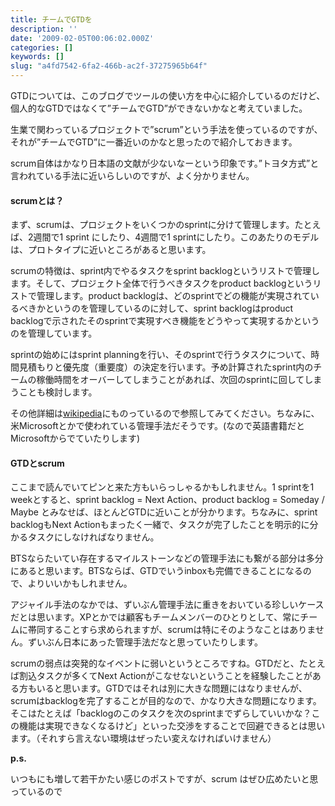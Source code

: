 ```yaml
---
title: チームでGTDを
description: ''
date: '2009-02-05T00:06:02.000Z'
categories: []
keywords: []
slug: "a4fd7542-6fa2-466b-ac2f-37275965b64f"
---
```

GTDについては、このブログでツールの使い方を中心に紹介しているのだけど、個人的なGTDではなくて”チームでGTD”ができないかなと考えていました。

生業で関わっているプロジェクトで”scrum”という手法を使っているのですが、それが”チームでGTD”に一番近いのかなと思ったので紹介しておきます。

scrum自体はかなり日本語の文献が少ないなーという印象です。”トヨタ方式”と言われている手法に近いらしいのですが、よく分かりません。

#### **scrumとは？**

まず、scrumは、プロジェクトをいくつかのsprintに分けて管理します。たとえば、2週間で1 sprint にしたり、4週間で1 sprintにしたり。このあたりのモデルは、プロトタイプに近いところがあると思います。

scrumの特徴は、sprint内でやるタスクをsprint backlogというリストで管理します。そして、プロジェクト全体で行うべきタスクをproduct backlogというリストで管理します。product backlogは、どのsprintでどの機能が実現されているべきかというのを管理しているのに対して、sprint backlogはproduct backlogで示されたそのsprintで実現すべき機能をどうやって実現するかというのを管理しています。

sprintの始めにはsprint planningを行い、そのsprintで行うタスクについて、時間見積もりと優先度（重要度）の決定を行います。予め計算されたsprint内のチームの稼働時間をオーバーしてしまうことがあれば、次回のsprintに回してしまうことも検討します。

その他詳細は[wikipedia](http://ja.wikipedia.org/wiki/%E3%82%B9%E3%82%AF%E3%83%A9%E3%83%A0_%28%E3%82%BD%E3%83%95%E3%83%88%E3%82%A6%E3%82%A7%E3%82%A2%E9%96%8B%E7%99%BA%29)にものっているので参照してみてください。ちなみに、米Microsoftとかで使われている管理手法だそうです。(なので英語書籍だとMicrosoftからでていたりします)

#### **GTDとscrum**

ここまで読んでいてピンと来た方もいらっしゃるかもしれません。1 sprintを1 weekとすると、sprint backlog = Next Action、product backlog = Someday / Maybe とみなせば、ほとんどGTDに近いことが分かります。ちなみに、sprint backlogもNext Actionもまったく一緒で、タスクが完了したことを明示的に分かるタスクにしなければなりません。

BTSならたいてい存在するマイルストーンなどの管理手法にも繋がる部分は多分にあると思います。BTSならば、GTDでいうinboxも完備できることになるので、よりいいかもしれません。

アジャイル手法のなかでは、ずいぶん管理手法に重きをおいている珍しいケースだとは思います。XPとかでは顧客もチームメンバーのひとりとして、常にチームに帯同することすら求められますが、scrumは特にそのようなことはありません。ずいぶん日本にあった管理手法だなと思っていたりします。

scrumの弱点は突発的なイベントに弱いというところですね。GTDだと、たとえば割込タスクが多くてNext Actionがこなせないということを経験したことがある方もいると思います。GTDではそれは別に大きな問題にはなりませんが、scrumはbacklogを完了することが目的なので、かなり大きな問題になります。そこはたとえば「backlogのこのタスクを次のsprintまでずらしていいかな？この機能は実現できなくなるけど」といった交渉をすることで回避できるとは思います。（それすら言えない環境はぜったい変えなければいけません）

**p.s.**

いつもにも増して若干かたい感じのポストですが、scrum はぜひ広めたいと思っているので